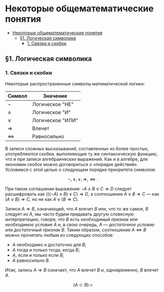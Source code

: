 # Некоторые общематематические понятия

- [Некоторые общематематические понятия](#некоторые-общематематические-понятия)
  - [§1. Логическая символика](#1-логическая-символика)
    - [1. Связки и скобки](#1-связки-и-скобки)

## §1. Логическая символика

### 1. Связки и скобки

Некоторые распространенные символы математической логики:

| Символ            | Значение         |
| ----------------- | ---------------- |
| $\lnot$           | Логическое "НЕ"  |
| $\land$           | Логическое "И"   |
| $\lor$            | Логическое "ИЛИ" |
| $\Rightarrow$     | Влечет           |
| $\Leftrightarrow$ | Равносильно      |

В записи сложных высказываний, составленных из более простых, употребляются скобки, выполняющие ту же синтаксическую функцию, что и при записи алгебраических выражений. Как и в алгебре, для экономии скобок можно договориться о «порядке действий». Условимся с этой целью о следующем порядке приоритета символов:

$$
\lnot, \land, \lor, \Rightarrow, \Leftrightarrow.
$$

При таком соглашении выражение $\lnot A \land B \lor C \Rightarrow D$ следует расшифровать как $(((\lnot A) \land B) \lor C) \Rightarrow D$, а соотношение $A \lor B \Rightarrow C$ — как $(A \lor B) \Rightarrow C$, но не как $A \lor (B \Rightarrow C)$.

Записи $A \Rightarrow B$, означающей, что $A$ влечет $B$ или, что то же самое, $B$ следует из $A$, мы часто будем придавать другую словесную интерпретацию, говоря, что $B$ есть _необходимый признак_ или _необходимое условие_ $A$ и, в свою очередь, $A$ — _достаточное условие_ или _достаточный признак_ $B$. Таким образом, соотношение $A \Leftrightarrow B$ можно прочитать любым из следующих способов:

-   $A$ необходимо и достаточно для $B$;
-   $A$ тогда и только тогда, когда $B$;
-   $A$, если и только если $B$;
-   $A$ равносильно $B$.

Итак, запись $A \Rightarrow B$ означает, что $A$ влечет $B$ и, одновременно, $B$ влечет $A$.

$$
(A \subset B) :=
$$
